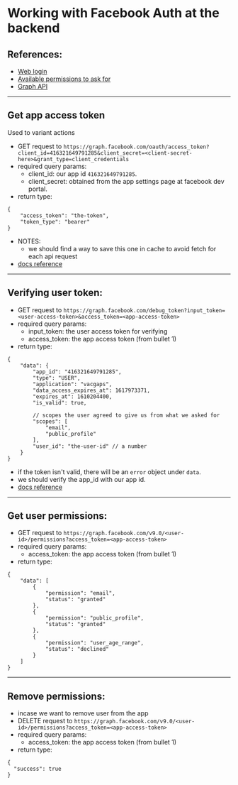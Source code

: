 # Working with Facebook Auth at the backend
## References:
- [Web login](https://developers.facebook.com/docs/facebook-login/web)
- [Available permissions to ask for](https://developers.facebook.com/docs/permissions/reference)
- [Graph API](https://developers.facebook.com/docs/javascript/reference/FB.api)
---
## Get app access token
Used to variant actions
- GET request to `https://graph.facebook.com/oauth/access_token?client_id=416321649791285&client_secret=<client-secret-here>&grant_type=client_credentials`
- required query params:
    - client_id: our app id `416321649791285`.
    - client_secret: obtained from the app settings page at facebook dev portal.
- return type:
```
{
    "access_token": "the-token",
    "token_type": "bearer"
}
```
- NOTES:
    - we should find a way to save this one in cache to avoid fetch for each api request
- [docs reference](https://developers.facebook.com/docs/facebook-login/access-tokens/#apptokens)
---
## Verifying user token:
- GET request to `https://graph.facebook.com/debug_token?input_token=<user-access-token>&access_token=<app-access-token>`
- required query params:
    - input_token: the user access token for verifying
    - access_token: the app access token (from bullet 1)
- return type:
```
{
    "data": {
        "app_id": "416321649791285",
        "type": "USER",
        "application": "vacgaps",
        "data_access_expires_at": 1617973371,
        "expires_at": 1610204400,
        "is_valid": true,

        // scopes the user agreed to give us from what we asked for
        "scopes": [
            "email",
            "public_profile"
        ],
        "user_id": "the-user-id" // a number
    }
}
```
- if the token isn't valid, there will be an `error` object under `data`.
- we should verify the app_id with our app id.
- [docs reference](https://developers.facebook.com/docs/facebook-login/manually-build-a-login-flow#checktoken)
---
## Get user permissions:
- GET request to `https://graph.facebook.com/v9.0/<user-id>/permissions?access_token=<app-access-token>`
- required query params:
    - access_token: the app access token (from bullet 1)
- return type:
```
{
    "data": [
        {
            "permission": "email",
            "status": "granted"
        },
        {
            "permission": "public_profile",
            "status": "granted"
        },
        {
            "permission": "user_age_range",
            "status": "declined"
        }
    ]
}
```
---
## Remove permissions:
- incase we want to remove user from the app
- DELETE request to `https://graph.facebook.com/v9.0/<user-id>/permissions?access_token=<app-access-token>`
- required query params:
    - access_token: the app access token (from bullet 1)
- return type:
```
{
  "success": true
}
```